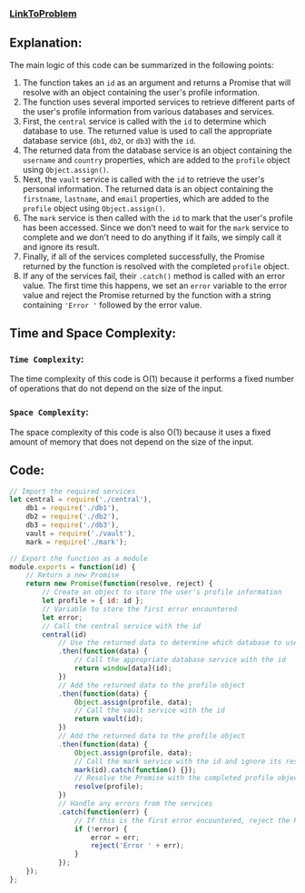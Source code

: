 ### [LinkToProblem](https://www.codingame.com/playgrounds/347/javascript-promises-mastering-the-asynchronous/the-last-challenge)

## Explanation:
The main logic of this code can be summarized in the following points:

1. The function takes an `id` as an argument and returns a Promise that will resolve with an object containing the user's profile information.
2. The function uses several imported services to retrieve different parts of the user's profile information from various databases and services.
3. First, the `central` service is called with the `id` to determine which database to use. The returned value is used to call the appropriate database service (`db1`, `db2`, or `db3`) with the `id`.
4. The returned data from the database service is an object containing the `username` and `country` properties, which are added to the `profile` object using `Object.assign()`.
5. Next, the `vault` service is called with the `id` to retrieve the user's personal information. The returned data is an object containing the `firstname`, `lastname`, and `email` properties, which are added to the `profile` object using `Object.assign()`.
6. The `mark` service is then called with the `id` to mark that the user's profile has been accessed. Since we don't need to wait for the `mark` service to complete and we don't need to do anything if it fails, we simply call it and ignore its result.
7. Finally, if all of the services completed successfully, the Promise returned by the function is resolved with the completed `profile` object.
8. If any of the services fail, their `.catch()` method is called with an error value. The first time this happens, we set an `error` variable to the error value and reject the Promise returned by the function with a string containing `'Error '` followed by the error value.

## Time and Space Complexity:
### `Time Complexity`:
The time complexity of this code is O(1) because it performs a fixed number of operations that do not depend on the size of the input.

### `Space Complexity`:
The space complexity of this code is also O(1) because it uses a fixed amount of memory that does not depend on the size of the input.

## Code:
```js
// Import the required services
let central = require('./central'),
    db1 = require('./db1'),
    db2 = require('./db2'),
    db3 = require('./db3'),
    vault = require('./vault'),
    mark = require('./mark');

// Export the function as a module
module.exports = function(id) {
    // Return a new Promise
    return new Promise(function(resolve, reject) {
        // Create an object to store the user's profile information
        let profile = { id: id };
        // Variable to store the first error encountered
        let error;
        // Call the central service with the id
        central(id)
            // Use the returned data to determine which database to use
            .then(function(data) {
                // Call the appropriate database service with the id
                return window[data](id);
            })
            // Add the returned data to the profile object
            .then(function(data) {
                Object.assign(profile, data);
                // Call the vault service with the id
                return vault(id);
            })
            // Add the returned data to the profile object
            .then(function(data) {
                Object.assign(profile, data);
                // Call the mark service with the id and ignore its result
                mark(id).catch(function() {});
                // Resolve the Promise with the completed profile object
                resolve(profile);
            })
            // Handle any errors from the services
            .catch(function(err) {
                // If this is the first error encountered, reject the Promise with an error message
                if (!error) {
                    error = err;
                    reject('Error ' + err);
                }
            });
    });
};

```
